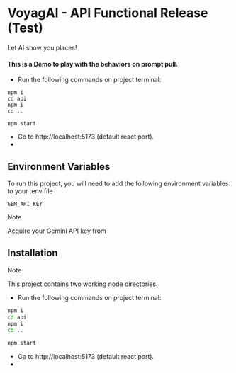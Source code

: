 # VoyagAI - API Functional Release (Test)
Let AI show you places!

#### This is a Demo to play with the behaviors on prompt pull.

- Run the following commands on project terminal:
```
npm i
cd api
npm i
cd ..

npm start

```
- Go to http://localhost:5173 (default react port).
- 


## Environment Variables

To run this project, you will need to add the following environment variables to your .env file

`GEM_API_KEY`

> [!NOTE]
> Acquire your Gemini API key from 
## Installation

> [!NOTE]
> This project contains two working node directories.

- Run the following commands on project terminal:
```bash
npm i
cd api
npm i
cd ..

npm start

```
- Go to http://localhost:5173 (default react port).
- 

